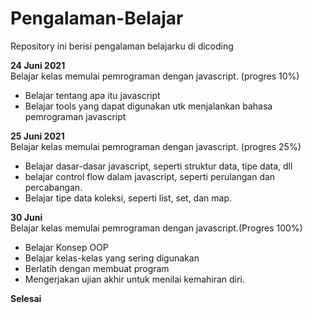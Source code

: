 # Pengalaman-Belajar
Repository ini berisi pengalaman belajarku di dicoding

**24 Juni 2021**  
Belajar kelas memulai pemrograman dengan javascript. (progres 10%)
  * Belajar tentang apa itu javascript
  * Belajar tools yang dapat digunakan utk menjalankan bahasa pemrograman javascript

**25 Juni 2021**  
Belajar kelas memulai pemrograman dengan javascript. (progres 25%)
 * Belajar dasar-dasar javascript, seperti struktur data, tipe data, dll
 * belajar control flow dalam javascript, seperti perulangan dan percabangan.
 * Belajar tipe data koleksi, seperti list, set, dan map.

**30 Juni**  
Belajar kelas memulai pemrograman dengan javascript.(Progres 100%)
 * Belajar Konsep OOP
 * Belajar kelas-kelas yang sering digunakan
 * Berlatih dengan membuat program
 * Mengerjakan ujian akhir untuk menilai kemahiran diri.

**Selesai**
